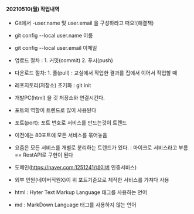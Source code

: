 #### 20210510(월) 작업내역
- Git에서 -user.name 및 user.email 을 구성하라고 떠요!(해결책)
- git config --local user.name 이름
- git config --local user.email 이메일
- 업로드 절차 : 1. 커밋(commit) 2. 푸시(push)

- 다운로드 절차: 1. 풀(pull) : 교실에서 작업한 결과를 집에서 이어서 작업할 때
- 레포지토리(저장소) 초기화 : git init
- 개발PC(html) 을 깃 저장소와 연결시킨다.
- 포트의 역할이 트렌드로 많이 사용된다
- 포트(port): 포트 번호로 서비스를 만드는것이 트렌드
- 이전에는 80포트에 모든 서비스를 묶어놓음
- 요즘은 모든 서비스를 개별로 분리하는 트렌드가 있다. : 마이크로 서비스라고 부름 == RestAPI로 구현이 된다
- 도메인(https://naver.com:1251241/네이버 인증서비스)
- 외부 인원(네이버직원X)이 위 포트기준으로 제작한 서비스를 가져다 사용
- html : Hyter Text Markup Language 태그를 사용하는 언어
- md : MarkDown Language 태그를 사용하지 않는 언어